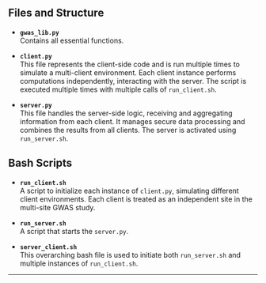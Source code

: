 ## Files and Structure

- **`gwas_lib.py`**  
  Contains all essential functions.
  
- **`client.py`**  
  This file represents the client-side code and is run multiple times to simulate a multi-client environment. Each client instance performs computations independently, interacting with the server. The script is executed multiple times with multiple calls of `run_client.sh`.

- **`server.py`**  
  This file handles the server-side logic, receiving and aggregating information from each client. It manages secure data processing and combines the results from all clients. The server is activated using `run_server.sh`.

## Bash Scripts

- **`run_client.sh`**  
  A script to initialize each instance of `client.py`, simulating different client environments. Each client is treated as an independent site in the multi-site GWAS study.

- **`run_server.sh`**  
  A script that starts the `server.py`.

- **`server_client.sh`**  
  This overarching bash file is used to initiate both `run_server.sh` and multiple instances of `run_client.sh`.

---
